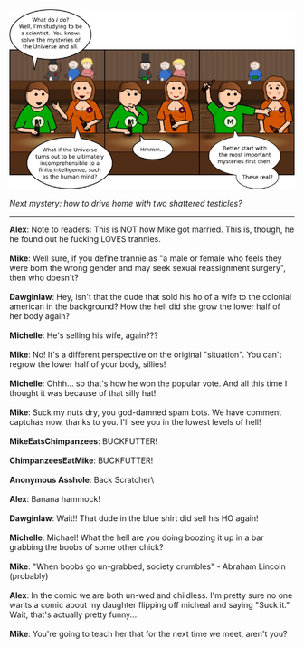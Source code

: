 <!--
.. title: Carpe Diboobs
.. slug: carpe-diboobs
.. date: 2010/06/21 00:00:00
.. tags: 
.. link: 
.. description: 
-->

<a href='carpe-diboobs.html' title='View comments'>
<img class='comic' src='../assets/comics/20100621.jpg' />
</a>

<em>Next mystery: how to drive home with two shattered testicles?</em>

<!-- TEASER_END -->
<hr />

<div class='comments'>
<b>Alex</b>: Note to readers: This is NOT how Mike got married. This is, though, he he found out he fucking LOVES trannies.<br /><br />
<b>Mike</b>: Well sure, if you define trannie as "a male or female who feels they were born the wrong gender and may seek sexual reassignment surgery", then who doesn't?<br /><br />
<b>Dawginlaw</b>: Hey, isn't that the dude that sold his ho of a wife to the colonial american in the background? How the hell did she grow the lower half of her body again?<br /><br />
<b>Michelle</b>: He's selling his wife, again???<br /><br />
<b>Mike</b>: No!  It's a different perspective on the original "situation".  You can't regrow the lower half of your body, sillies!<br /><br />
<b>Michelle</b>: Ohhh... so that's how he won the popular vote. And all this time I thought it was because of that silly hat!<br /><br />
<b>Mike</b>: Suck my nuts dry, you god-damned spam bots.  We have comment captchas now, thanks to you.  I'll see you in the lowest levels of hell!<br /><br />
<b>MikeEatsChimpanzees</b>: BUCKFUTTER!<br /><br />
<b>ChimpanzeesEatMike</b>: BUCKFUTTER!<br /><br />
<b>Anonymous Asshole</b>: Back Scratcher\<br /><br />
<b>Alex</b>: Banana hammock!<br /><br />
<b>Dawginlaw</b>: Wait!! That dude in the blue shirt did sell his HO again!<br /><br />
<b>Michelle</b>: Michael! What the hell are you doing boozing it up in a bar grabbing the boobs of some other chick?<br /><br />
<b>Mike</b>: "When boobs go un-grabbed, society crumbles" - Abraham Lincoln (probably)<br /><br />
<b>Alex</b>: In the comic we are both un-wed and childless. I'm pretty sure no one wants a comic about my daughter flipping off micheal and saying "Suck it." Wait, that's actually pretty funny....<br /><br />
<b>Mike</b>: You're going to teach her that for the next time we meet, aren't you?<br /><br />
</div>


